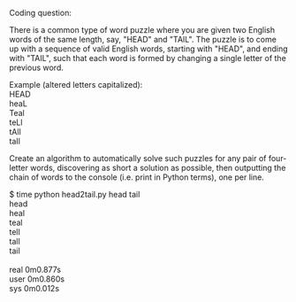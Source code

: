 Coding question:
 
There is a common type of word puzzle where you are given two English words of the same length, say, "HEAD" and "TAIL". The puzzle is to come up with a sequence of valid English words, starting with "HEAD", and ending with "TAIL", such that each word is formed by changing a single letter of the previous word.
 
Example (altered letters capitalized):<br/>
    HEAD<br/>
    heaL<br/>
    Teal<br/>
    teLl<br/>
    tAll<br/>
    taIl<br/>
 
Create an algorithm to automatically solve such puzzles for any pair of four-letter words, discovering as short a solution as possible, then outputting the chain of words to the console (i.e. print in Python terms), one per line.



$ time python head2tail.py head tail<br/>
head<br/>
heal<br/>
teal<br/>
tell<br/>
tall<br/>
tail<br/>
<br/>
real    0m0.877s<br/>
user    0m0.860s<br/>
sys     0m0.012s<br/>


